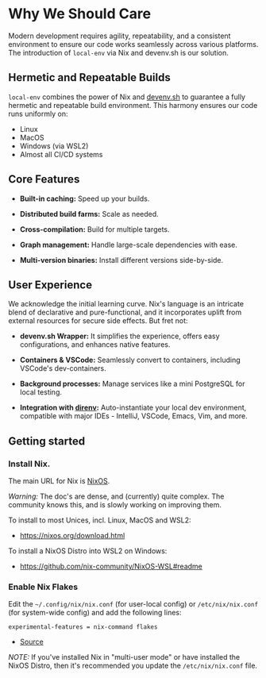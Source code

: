 # Why We Should Care

Modern development requires agility, repeatability, and a consistent environment to ensure our code works seamlessly across various platforms. The introduction of `local-env` via Nix and devenv.sh is our solution.

## Hermetic and Repeatable Builds

`local-env` combines the power of Nix and [devenv.sh](https://devenv.sh) to guarantee a fully hermetic and repeatable build environment. This harmony ensures our code runs uniformly on:

- Linux
- MacOS
- Windows (via WSL2)
- Almost all CI/CD systems

## Core Features

- **Built-in caching:** Speed up your builds.

- **Distributed build farms:** Scale as needed.

- **Cross-compilation:** Build for multiple targets.

- **Graph management:** Handle large-scale dependencies with ease.

- **Multi-version binaries:** Install different versions side-by-side.

## User Experience

We acknowledge the initial learning curve. Nix's language is an intricate blend of declarative and pure-functional, and it incorporates uplift from external resources for secure side effects. But fret not:

- **devenv.sh Wrapper:** It simplifies the experience, offers easy configurations, and enhances native features. 

- **Containers & VSCode:** Seamlessly convert to containers, including VSCode's dev-containers.

- **Background processes:** Manage services like a mini PostgreSQL for local testing.

- **Integration with [direnv](https://direnv.net/):** Auto-instantiate your local dev environment, compatible with major IDEs - IntelliJ, VSCode, Emacs, Vim, and more.

## Getting started

### Install Nix.

The main URL for Nix is [NixOS](https://nixos.org).

_*Warning:*_ The doc's are dense, and (currently) quite complex.  The community knows this, and is slowly working on improving them.

To install to most Unices, incl. Linux, MacOS and WSL2:
- https://nixos.org/download.html

To install a NixOS Distro into WSL2 on Windows:
- https://github.com/nix-community/NixOS-WSL#readme

### Enable Nix Flakes

Edit the `~/.config/nix/nix.conf` (for user-local config) or `/etc/nix/nix.conf` (for system-wide config) and add the following lines:

```
experimental-features = nix-command flakes
```

- [Source](https://nixos.wiki/wiki/Flakes#Permanent)

_*NOTE:*_ If you've installed Nix in "multi-user mode" or have installed the NixOS Distro, then it's recommended you update the `/etc/nix/nix.conf` file.
